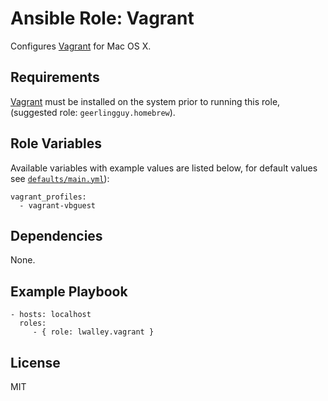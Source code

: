 # Ansible Role: Vagrant

Configures [Vagrant][vagrant] for Mac OS X.

## Requirements

[Vagrant][vagrant] must be installed on the system prior to running this role,
(suggested role: `geerlingguy.homebrew`).

## Role Variables

Available variables with example values are listed below, for default values see
[`defaults/main.yml`](defaults/main.yml)):

    vagrant_profiles:
      - vagrant-vbguest

## Dependencies

None.

## Example Playbook

    - hosts: localhost
      roles:
         - { role: lwalley.vagrant }

## License

MIT

[vagrant]: https://www.vagrantup.com
